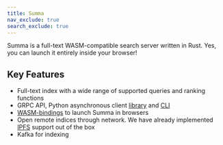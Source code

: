 ```yaml
---
title: Summa
nav_exclude: true
search_exclude: true
---
```


Summa is a full-text WASM-compatible search server written in Rust.
Yes, you can launch it entirely inside your browser!

## Key Features

- Full-text index with a wide range of supported queries and ranking functions
- GRPC API, Python asynchronous client [library](/summa/apis/python-api) and [CLI](/summa/apis/python-api)
- [WASM-bindings](/summa/guides/ipfs-wasm-guide) to launch Summa in browsers
- Open remote indices through network. We have already implemented [IPFS](/summa/guides/ipfs-wasm-guide) support out of the box
- Kafka for indexing
